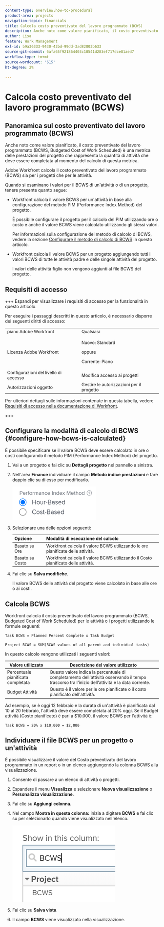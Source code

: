 ```yaml
---
content-type: overview;how-to-procedural
product-area: projects
navigation-topic: financials
title: Calcola costo preventivato del lavoro programmato (BCWS)
description: Anche noto come valore pianificato, il costo preventivato del lavoro programmato (BCWS, Budgeted Cost of Work Scheduled) è una metrica delle prestazioni del progetto che rappresenta la quantità di attività che deve essere completata al momento del calcolo di questa metrica.
author: Lisa
feature: Work Management
exl-id: b9a36333-9430-42bd-99dd-3ad82803b633
source-git-commit: 6afa65f921864403c10541d283ef717dce81aed7
workflow-type: tm+mt
source-wordcount: '615'
ht-degree: 2%

---
```


# Calcola costo preventivato del lavoro programmato (BCWS)

## Panoramica sul costo preventivato del lavoro programmato (BCWS)

Anche noto come valore pianificato, il costo preventivato del lavoro programmato (BCWS, Budgeted Cost of Work Scheduled) è una metrica delle prestazioni del progetto che rappresenta la quantità di attività che deve essere completata al momento del calcolo di questa metrica.

Adobe Workfront calcola il costo preventivato del lavoro programmato (BCWS) sia per i progetti che per le attività.

Quando si esaminano i valori per il BCWS di un&#39;attività o di un progetto, tenere presente quanto segue:

* Workfront calcola il valore BCWS per un&#39;attività in base alla configurazione del metodo PIM (Performance Index Method) del progetto.

  È possibile configurare il progetto per il calcolo del PIM utilizzando ore o costo e anche il valore BCWS viene calcolato utilizzando gli stessi valori.

  Per informazioni sulla configurazione del metodo di calcolo di BCWS, vedere la sezione [Configurare il metodo di calcolo di BCWS](#configure-how-bcws-is-calculated) in questo articolo.

* Workfront calcola il valore BCWS per un progetto aggiungendo tutti i valori BCWS di tutte le attività padre e delle singole attività del progetto.

  I valori delle attività figlio non vengono aggiunti al file BCWS del progetto.

## Requisiti di accesso

+++ Espandi per visualizzare i requisiti di accesso per la funzionalità in questo articolo.

Per eseguire i passaggi descritti in questo articolo, è necessario disporre dei seguenti diritti di accesso:

<table style="table-layout:auto"> 
 <col> 
 <col> 
 <tbody> 
  <tr> 
   <td role="rowheader">piano Adobe Workfront</td> 
   <td>Qualsiasi</td> 
  </tr> 
  <tr> 
   <td role="rowheader">Licenza Adobe Workfront</td> 
   <td>
   <p>Nuovo: Standard</p>
   <p>oppure</p>
   <p>Corrente: Piano</p></td> 
  </tr> 
  <tr> 
   <td role="rowheader">Configurazioni del livello di accesso</td> 
   <td>Modifica accesso ai progetti</td> 
  </tr> 
  <tr> 
   <td role="rowheader">Autorizzazioni oggetto</td> 
   <td>Gestire le autorizzazioni per il progetto</td> 
  </tr> 
 </tbody> 
</table>

Per ulteriori dettagli sulle informazioni contenute in questa tabella, vedere [Requisiti di accesso nella documentazione di Workfront](/help/quicksilver/administration-and-setup/add-users/access-levels-and-object-permissions/access-level-requirements-in-documentation.md).

+++

## Configurare la modalità di calcolo di BCWS {#configure-how-bcws-is-calculated}

È possibile specificare se il valore BCWS deve essere calcolato in ore o costi configurando il metodo PIM (Performance Index Method) del progetto.

1. Vai a un progetto e fai clic su **Dettagli progetto** nel pannello a sinistra.
1. Nell&#39;area **Finance** individuare il campo **Metodo indice prestazioni** e fare doppio clic su di esso per modificarlo.

   ![](assets/pim-options-hour-cost-based-nwe.png)

1. Selezionare una delle opzioni seguenti:

   | Opzione | Modalità di esecuzione del calcolo |
   |---|---|
   | Basato su Ore | Workfront calcola il valore BCWS utilizzando le ore pianificate delle attività. |
   | Basato su Costo | Workfront calcola il valore BCWS utilizzando il Costo pianificato delle attività. |


1. Fai clic su **Salva modifiche**.

   Il valore BCWS delle attività del progetto viene calcolato in base alle ore o ai costi.

## Calcola BCWS

Workfront calcola il costo preventivato del lavoro programmato (BCWS, Budgeted Cost of Work Scheduled) per le attività o i progetti utilizzando le formule seguenti:

```
Task BCWS = Planned Percent Complete x Task Budget
```

```
Project BCWS = SUM(BCWS values of all parent and individual tasks)
```

In questo calcolo vengono utilizzati i seguenti valori:

| Valore utilizzato | Descrizione del valore utilizzato |
|---|---|
| Percentuale pianificata completata | Questo valore indica la percentuale di completamento dell&#39;attività osservando il tempo trascorso tra l&#39;inizio dell&#39;attività e la data corrente. |
| Budget Attività | Questo è il valore per le ore pianificate o il costo pianificato dell&#39;attività. |

Ad esempio, se è oggi 12 febbraio e la durata di un&#39;attività è pianificata dal 10 al 20 febbraio, l&#39;attività deve essere completata al 20% oggi. Se il Budget attività (Costo pianificato) è pari a $10.000, il valore BCWS per l&#39;attività è:

```
Task BCWS = 20% x $10,000 = $2,000
```

## Individuare il file BCWS per un progetto o un&#39;attività

È possibile visualizzare il valore del Costo preventivato del lavoro programmato in un report o in un elenco aggiungendo la colonna BCWS alla visualizzazione.

1. Consente di passare a un elenco di attività o progetti.
1. Espandere il menu **Visualizza** e selezionare **Nuova visualizzazione** o **Personalizza visualizzazione**.

1. Fai clic su **Aggiungi colonna**.
1. Nel campo **Mostra in questa colonna:** inizia a digitare **BCWS** e fai clic su per selezionarlo quando viene visualizzato nell&#39;elenco.

   ![](assets/bcws-in-project-view.png)

1. Fai clic su **Salva vista**.
1. Il campo **BCWS** viene visualizzato nella visualizzazione.
